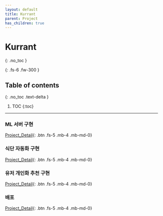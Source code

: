 ```yaml
---
layout: default
title: Kurrant
parent: Project
has_children: true
---
```

# Kurrant
{: .no_toc }

{: .fs-6 .fw-300 }

## Table of contents
{: .no_toc .text-delta }

1. TOC
{:toc}

---
### ML 서버 구현
[Project_Detail][01_kurrant_ml_server]{: .btn .fs-5 .mb-4 .mb-md-0}


### 식단 자동화 구현
[Project_Detail][02_kurrant_corporation]{: .btn .fs-5 .mb-4 .mb-md-0}


### 유저 개인화 추천 구현
[Project_Detail][03_kurrant_user]{: .btn .fs-5 .mb-4 .mb-md-0}


### 배포
[Project_Detail][04_kurrant_release]{: .btn .fs-5 .mb-4 .mb-md-0}



[01_kurrant_ml_server]: /docs/project/kurrant/01_kurrant_ml_server
[02_kurrant_corporation]: /docs/project/kurrant/02_kurrant_corporation
[03_kurrant_user]: /docs/project/kurrant/03_kurrant_user
[04_kurrant_release]: /docs/project/kurrant/04_kurrant_release
